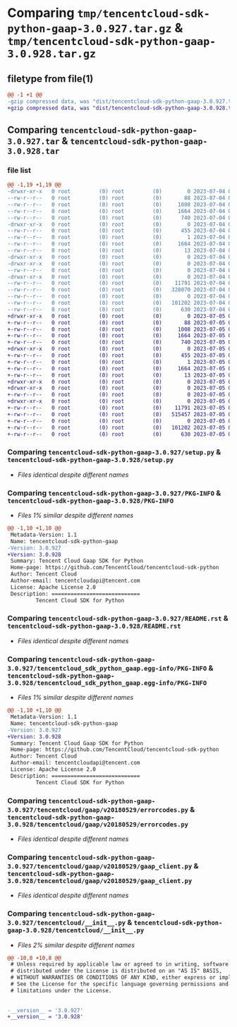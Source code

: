 # Comparing `tmp/tencentcloud-sdk-python-gaap-3.0.927.tar.gz` & `tmp/tencentcloud-sdk-python-gaap-3.0.928.tar.gz`

## filetype from file(1)

```diff
@@ -1 +1 @@
-gzip compressed data, was "dist/tencentcloud-sdk-python-gaap-3.0.927.tar", last modified: Tue Jul  4 00:22:22 2023, max compression
+gzip compressed data, was "dist/tencentcloud-sdk-python-gaap-3.0.928.tar", last modified: Wed Jul  5 00:26:27 2023, max compression
```

## Comparing `tencentcloud-sdk-python-gaap-3.0.927.tar` & `tencentcloud-sdk-python-gaap-3.0.928.tar`

### file list

```diff
@@ -1,19 +1,19 @@
-drwxr-xr-x   0 root         (0) root         (0)        0 2023-07-04 00:22:22.000000 tencentcloud-sdk-python-gaap-3.0.927/
--rw-r--r--   0 root         (0) root         (0)       88 2023-07-04 00:22:22.000000 tencentcloud-sdk-python-gaap-3.0.927/setup.cfg
--rw-r--r--   0 root         (0) root         (0)     1008 2023-07-04 00:22:22.000000 tencentcloud-sdk-python-gaap-3.0.927/setup.py
--rw-r--r--   0 root         (0) root         (0)     1664 2023-07-04 00:22:22.000000 tencentcloud-sdk-python-gaap-3.0.927/PKG-INFO
--rw-r--r--   0 root         (0) root         (0)      740 2023-07-04 00:22:22.000000 tencentcloud-sdk-python-gaap-3.0.927/README.rst
-drwxr-xr-x   0 root         (0) root         (0)        0 2023-07-04 00:22:22.000000 tencentcloud-sdk-python-gaap-3.0.927/tencentcloud_sdk_python_gaap.egg-info/
--rw-r--r--   0 root         (0) root         (0)      455 2023-07-04 00:22:22.000000 tencentcloud-sdk-python-gaap-3.0.927/tencentcloud_sdk_python_gaap.egg-info/SOURCES.txt
--rw-r--r--   0 root         (0) root         (0)        1 2023-07-04 00:22:22.000000 tencentcloud-sdk-python-gaap-3.0.927/tencentcloud_sdk_python_gaap.egg-info/dependency_links.txt
--rw-r--r--   0 root         (0) root         (0)     1664 2023-07-04 00:22:22.000000 tencentcloud-sdk-python-gaap-3.0.927/tencentcloud_sdk_python_gaap.egg-info/PKG-INFO
--rw-r--r--   0 root         (0) root         (0)       13 2023-07-04 00:22:22.000000 tencentcloud-sdk-python-gaap-3.0.927/tencentcloud_sdk_python_gaap.egg-info/top_level.txt
-drwxr-xr-x   0 root         (0) root         (0)        0 2023-07-04 00:22:22.000000 tencentcloud-sdk-python-gaap-3.0.927/tencentcloud/
-drwxr-xr-x   0 root         (0) root         (0)        0 2023-07-04 00:22:22.000000 tencentcloud-sdk-python-gaap-3.0.927/tencentcloud/gaap/
--rw-r--r--   0 root         (0) root         (0)        0 2023-07-04 00:22:22.000000 tencentcloud-sdk-python-gaap-3.0.927/tencentcloud/gaap/__init__.py
-drwxr-xr-x   0 root         (0) root         (0)        0 2023-07-04 00:22:22.000000 tencentcloud-sdk-python-gaap-3.0.927/tencentcloud/gaap/v20180529/
--rw-r--r--   0 root         (0) root         (0)    11791 2023-07-04 00:22:22.000000 tencentcloud-sdk-python-gaap-3.0.927/tencentcloud/gaap/v20180529/errorcodes.py
--rw-r--r--   0 root         (0) root         (0)   328070 2023-07-04 00:22:22.000000 tencentcloud-sdk-python-gaap-3.0.927/tencentcloud/gaap/v20180529/models.py
--rw-r--r--   0 root         (0) root         (0)        0 2023-07-04 00:22:22.000000 tencentcloud-sdk-python-gaap-3.0.927/tencentcloud/gaap/v20180529/__init__.py
--rw-r--r--   0 root         (0) root         (0)   101202 2023-07-04 00:22:22.000000 tencentcloud-sdk-python-gaap-3.0.927/tencentcloud/gaap/v20180529/gaap_client.py
--rw-r--r--   0 root         (0) root         (0)      630 2023-07-04 00:22:22.000000 tencentcloud-sdk-python-gaap-3.0.927/tencentcloud/__init__.py
+drwxr-xr-x   0 root         (0) root         (0)        0 2023-07-05 00:26:27.000000 tencentcloud-sdk-python-gaap-3.0.928/
+-rw-r--r--   0 root         (0) root         (0)       88 2023-07-05 00:26:27.000000 tencentcloud-sdk-python-gaap-3.0.928/setup.cfg
+-rw-r--r--   0 root         (0) root         (0)     1008 2023-07-05 00:26:27.000000 tencentcloud-sdk-python-gaap-3.0.928/setup.py
+-rw-r--r--   0 root         (0) root         (0)     1664 2023-07-05 00:26:27.000000 tencentcloud-sdk-python-gaap-3.0.928/PKG-INFO
+-rw-r--r--   0 root         (0) root         (0)      740 2023-07-05 00:26:27.000000 tencentcloud-sdk-python-gaap-3.0.928/README.rst
+drwxr-xr-x   0 root         (0) root         (0)        0 2023-07-05 00:26:27.000000 tencentcloud-sdk-python-gaap-3.0.928/tencentcloud_sdk_python_gaap.egg-info/
+-rw-r--r--   0 root         (0) root         (0)      455 2023-07-05 00:26:27.000000 tencentcloud-sdk-python-gaap-3.0.928/tencentcloud_sdk_python_gaap.egg-info/SOURCES.txt
+-rw-r--r--   0 root         (0) root         (0)        1 2023-07-05 00:26:27.000000 tencentcloud-sdk-python-gaap-3.0.928/tencentcloud_sdk_python_gaap.egg-info/dependency_links.txt
+-rw-r--r--   0 root         (0) root         (0)     1664 2023-07-05 00:26:27.000000 tencentcloud-sdk-python-gaap-3.0.928/tencentcloud_sdk_python_gaap.egg-info/PKG-INFO
+-rw-r--r--   0 root         (0) root         (0)       13 2023-07-05 00:26:27.000000 tencentcloud-sdk-python-gaap-3.0.928/tencentcloud_sdk_python_gaap.egg-info/top_level.txt
+drwxr-xr-x   0 root         (0) root         (0)        0 2023-07-05 00:26:27.000000 tencentcloud-sdk-python-gaap-3.0.928/tencentcloud/
+drwxr-xr-x   0 root         (0) root         (0)        0 2023-07-05 00:26:27.000000 tencentcloud-sdk-python-gaap-3.0.928/tencentcloud/gaap/
+-rw-r--r--   0 root         (0) root         (0)        0 2023-07-05 00:26:27.000000 tencentcloud-sdk-python-gaap-3.0.928/tencentcloud/gaap/__init__.py
+drwxr-xr-x   0 root         (0) root         (0)        0 2023-07-05 00:26:27.000000 tencentcloud-sdk-python-gaap-3.0.928/tencentcloud/gaap/v20180529/
+-rw-r--r--   0 root         (0) root         (0)    11791 2023-07-05 00:26:27.000000 tencentcloud-sdk-python-gaap-3.0.928/tencentcloud/gaap/v20180529/errorcodes.py
+-rw-r--r--   0 root         (0) root         (0)   515457 2023-07-05 00:26:27.000000 tencentcloud-sdk-python-gaap-3.0.928/tencentcloud/gaap/v20180529/models.py
+-rw-r--r--   0 root         (0) root         (0)        0 2023-07-05 00:26:27.000000 tencentcloud-sdk-python-gaap-3.0.928/tencentcloud/gaap/v20180529/__init__.py
+-rw-r--r--   0 root         (0) root         (0)   101202 2023-07-05 00:26:27.000000 tencentcloud-sdk-python-gaap-3.0.928/tencentcloud/gaap/v20180529/gaap_client.py
+-rw-r--r--   0 root         (0) root         (0)      630 2023-07-05 00:26:27.000000 tencentcloud-sdk-python-gaap-3.0.928/tencentcloud/__init__.py
```

### Comparing `tencentcloud-sdk-python-gaap-3.0.927/setup.py` & `tencentcloud-sdk-python-gaap-3.0.928/setup.py`

 * *Files identical despite different names*

### Comparing `tencentcloud-sdk-python-gaap-3.0.927/PKG-INFO` & `tencentcloud-sdk-python-gaap-3.0.928/PKG-INFO`

 * *Files 1% similar despite different names*

```diff
@@ -1,10 +1,10 @@
 Metadata-Version: 1.1
 Name: tencentcloud-sdk-python-gaap
-Version: 3.0.927
+Version: 3.0.928
 Summary: Tencent Cloud Gaap SDK for Python
 Home-page: https://github.com/TencentCloud/tencentcloud-sdk-python
 Author: Tencent Cloud
 Author-email: tencentcloudapi@tencent.com
 License: Apache License 2.0
 Description: ============================
         Tencent Cloud SDK for Python
```

### Comparing `tencentcloud-sdk-python-gaap-3.0.927/README.rst` & `tencentcloud-sdk-python-gaap-3.0.928/README.rst`

 * *Files identical despite different names*

### Comparing `tencentcloud-sdk-python-gaap-3.0.927/tencentcloud_sdk_python_gaap.egg-info/PKG-INFO` & `tencentcloud-sdk-python-gaap-3.0.928/tencentcloud_sdk_python_gaap.egg-info/PKG-INFO`

 * *Files 1% similar despite different names*

```diff
@@ -1,10 +1,10 @@
 Metadata-Version: 1.1
 Name: tencentcloud-sdk-python-gaap
-Version: 3.0.927
+Version: 3.0.928
 Summary: Tencent Cloud Gaap SDK for Python
 Home-page: https://github.com/TencentCloud/tencentcloud-sdk-python
 Author: Tencent Cloud
 Author-email: tencentcloudapi@tencent.com
 License: Apache License 2.0
 Description: ============================
         Tencent Cloud SDK for Python
```

### Comparing `tencentcloud-sdk-python-gaap-3.0.927/tencentcloud/gaap/v20180529/errorcodes.py` & `tencentcloud-sdk-python-gaap-3.0.928/tencentcloud/gaap/v20180529/errorcodes.py`

 * *Files identical despite different names*

### Comparing `tencentcloud-sdk-python-gaap-3.0.927/tencentcloud/gaap/v20180529/gaap_client.py` & `tencentcloud-sdk-python-gaap-3.0.928/tencentcloud/gaap/v20180529/gaap_client.py`

 * *Files identical despite different names*

### Comparing `tencentcloud-sdk-python-gaap-3.0.927/tencentcloud/__init__.py` & `tencentcloud-sdk-python-gaap-3.0.928/tencentcloud/__init__.py`

 * *Files 2% similar despite different names*

```diff
@@ -10,8 +10,8 @@
 # Unless required by applicable law or agreed to in writing, software
 # distributed under the License is distributed on an "AS IS" BASIS,
 # WITHOUT WARRANTIES OR CONDITIONS OF ANY KIND, either express or implied.
 # See the License for the specific language governing permissions and
 # limitations under the License.
 
 
-__version__ = '3.0.927'
+__version__ = '3.0.928'
```

